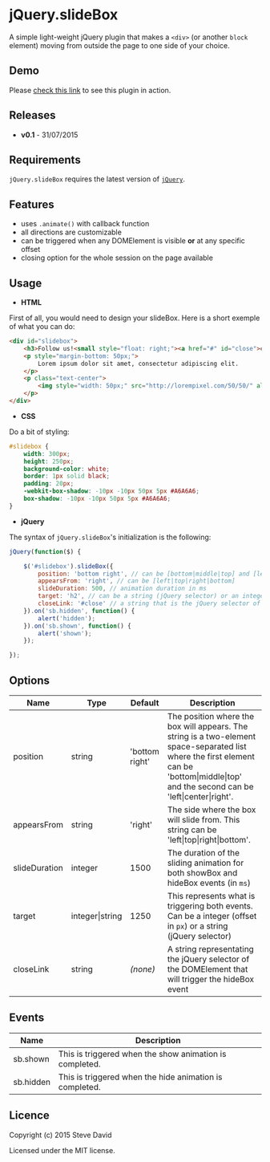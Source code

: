 # jQuery.slideBox
A simple light-weight jQuery plugin that makes a `<div>` (or another `block` element) moving from outside the page to one side of your choice.

## Demo
Please [check this link](http://jsfiddle.net/D4V1D/yyj5zaLw/) to see this plugin in action. 

## Releases
* **v0.1** - 31/07/2015

## Requirements
`jQuery.slideBox` requires the latest version of [`jQuery`](https://jquery.com/download/).

## Features
* uses `.animate()` with callback function
* all directions are customizable
* can be triggered when any DOMElement is visible **or** at any specific offset
* closing option for the whole session on the page available

## Usage
* **HTML**

First of all, you would need to design your slideBox. Here is a short exemple of what you can do:
```html
<div id="slidebox">
    <h3>Follow us!<small style="float: right;"><a href="#" id="close">close</a></small></h3>
    <p style="margin-bottom: 50px;">
        Lorem ipsum dolor sit amet, consectetur adipiscing elit.
    </p>
    <p class="text-center">
        <img style="width: 50px;" src="http://lorempixel.com/50/50/" alt="social_icons"/>
    </p>
</div>
```

* **CSS**

Do a bit of styling:
```css
#slidebox {
    width: 300px;
    height: 250px;
    background-color: white;
    border: 1px solid black;
    padding: 20px;
    -webkit-box-shadow: -10px -10px 50px 5px #A6A6A6;
    box-shadow: -10px -10px 50px 5px #A6A6A6;
}
```

* **jQuery**

The syntax of `jQuery.slideBox`'s initialization is the following:
```javascript
jQuery(function($) {

    $('#slidebox').slideBox({
        position: 'bottom right', // can be [bottom|middle|top] and [left|center|right]
        appearsFrom: 'right', // can be [left|top|right|bottom]
        slideDuration: 500, // animation duration in ms
        target: 'h2', // can be a string (jQuery selector) or an integer (offset in px)
        closeLink: '#close' // a string that is the jQuery selector of the closing element
    }).on('sb.hidden', function() {
        alert('hidden');
    }).on('sb.shown', function() {
        alert('shown');
    });

});
```

## Options
Name | Type | Default | Description
------------ | ------------- | ------------- | -------------
position | string | 'bottom right' | The position where the box will appears. The string is a two-element space-separated list where the first element can be 'bottom\|middle\|top' and the second can be 'left\|center\|right'.
appearsFrom | string | 'right' | The side where the box will slide from. This string can be 'left\|top\|right\|bottom'.
slideDuration | integer | 1500 | The duration of the sliding animation for both showBox and hideBox events (in `ms`)
target | integer\|string | 1250 | This represents what is triggering both events. Can be a integer (offset in `px`) or a string (jQuery selector)
closeLink | string | *(none)* | A string representating the jQuery selector of the DOMElement that will trigger the hideBox event

## Events
Name | Description
------------ | -------------
sb.shown | This is triggered when the show animation is completed.
sb.hidden | This is triggered when the hide animation is completed.


## Licence
Copyright (c) 2015 Steve David

Licensed under the MIT license.
